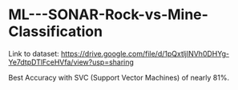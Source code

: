 # ML---SONAR-Rock-vs-Mine-Classification

Link to dataset: https://drive.google.com/file/d/1pQxtljlNVh0DHYg-Ye7dtpDTlFceHVfa/view?usp=sharing

Best Accuracy with SVC (Support Vector Machines) of nearly 81%.
